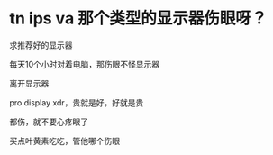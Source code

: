 # tn ips va 那个类型的显示器伤眼呀？


求推荐好的显示器

每天10个小时对着电脑，那伤眼不怪显示器

离开显示器<br />
<img src="static/image/smiley/default/time.gif" smilieid="15" border="0" alt="" /><img src="static/image/smiley/default/time.gif" smilieid="15" border="0" alt="" /><img src="static/image/smiley/default/time.gif" smilieid="15" border="0" alt="" />

pro display xdr，贵就是好，好就是贵

都伤，就不要心疼眼了

买点叶黄素吃吃，管他哪个伤眼<img src="static/image/smiley/default/lol.gif" smilieid="12" border="0" alt="" />
